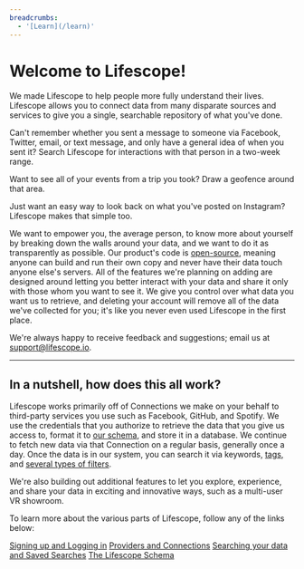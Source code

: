 ```yaml
---
breadcrumbs:
  - '[Learn](/learn)'
---
```


# Welcome to Lifescope!

We made Lifescope to help people more fully understand their lives.
Lifescope allows you to connect data from many disparate sources and services to give you a single, searchable repository of what you've done.

Can't remember whether you sent a message to someone via Facebook, Twitter, email, or text message, and only have a general idea of when you sent it?
Search Lifescope for interactions with that person in a two-week range.

Want to see all of your events from a trip you took?
Draw a geofence around that area.

Just want an easy way to look back on what you've posted on Instagram?
Lifescope makes that simple too.

We want to empower you, the average person, to know more about yourself by breaking down the walls around your data, and we want to do it as transparently as possible.
Our product's code is [open-source](https://github.com/LifeScopeLabs), meaning anyone can build and run their own copy and never have their data touch anyone else's servers.
All of the features we're planning on adding are designed around letting you better interact with your data and share it only with those whom you want to see it.
We give you control over what data you want us to retrieve, and deleting your account will remove all of the data we've collected for you; it's like you never even used Lifescope in the first place.

We're always happy to receive feedback and suggestions; email us at [support@lifescope.io](support@lifescop.io).

* * *

## In a nutshell, how does this all work?

Lifescope works primarily off of Connections we make on your behalf to third-party services you use such as Facebook, GitHub, and Spotify.
We use the credentials that you authorize to retrieve the data that you give us access to, format it to [our schema](/learn/schema), and store it in a database.
We continue to fetch new data via that Connection on a regular basis, generally once a day.
Once the data is in our system, you can search it via keywords, [tags](/learn/tags), and [several types of filters](/learn/filters).

We're also building out additional features to let you explore, experience, and share your data in exciting and innovative ways, such as a multi-user VR showroom.

To learn more about the various parts of Lifescope, follow any of the links below:

[Signing up and Logging in](/learn/login)
[Providers and Connections](/learn/connections)
[Searching your data and Saved Searches](/learn/searching)
[The Lifescope Schema](/learn/schema)
